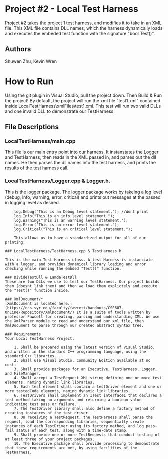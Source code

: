 # Project #2 - Local Test Harness
[Project #2](https://ecs.syr.edu/faculty/fawcett/handouts/CSE687-OnLine/SynchronousLectures/Project2.htm) takes the project 1 test harness, and modifies it to take in an XML file. This XML file contains DLL names, which the harness dynamically loads and executes the embeded test function with the signature "bool Test()". 

## Authors
Shuwen Zhu, Kevin Wren

# How to Run
Using the git plugin in Visual Studio, pull the project down.
Then Build & Run the project! By default, the project will run the xml file "test1.xml" contained inside LocalTestHarness\xmlFiles\test1.xml. This test will run two valid DLLs and one invalid DLL to demonstrate our TestHarness.

## File Descriptions

### LocalTestHarness/main.cpp
This file is our main entry point into our harness. It instanstates the Logger and TestHarness, then reads in the XML passed in, and parses out the dll names. He then parses the dll names into the test harness, and prints the results of the test harness call.

### LocalTestHarness/Logger.cpp & Logger.h.
This is the logger package. The logger package works by takeing a log level (debug, info, warning, error, critical) and prints out messages at the passed in logging level as desired.

```	Logger log(info);
	log.Debug("This is an Debug level statement."); //Wont print
	log.Info("This is an info level statement.");
	log.Warning("This is an warning level statement.");
	log.Error("This is an error level statement.");
	log.Critical("This is an critical level statement.");
	```
	This allows us to have a standardized output for all of our printing.

### LocalTestHarness/TestHarness.cpp & TestHarness.h

This is the main Test Harness class. A test Harness is instanciate with a logger, and provides dynamical library loading and error checking while running the embded "Test()" function.

### DivideTestDll & LamdaTestDll
These are two DLLs we use to test our TestHarness. Our project builds them (doesnt link them) and then we load them explictely and execute the "Test()" function inside.

### XmlDocument/*
[XmlDocument is located here.](https://ecs.syr.edu/faculty/fawcett/handouts/CSE687-OnLine/Repository/XmlDocument/) It is a suite of tools written by professor Fawcett for creating, parsing and understanding XML. We use the XmlParser module to read and understand our xml file, then XmlDocument to parse through our created abstract syntax tree.

### Requirements
Your Local TestHarness Project:

    1. Shall be prepared using the latest version of Visual Studio, and written in the standard C++ programming language, using the standard C++ libraries.
    2. Shall use Visual Studio, Community Edition available at no cost.
    3. Shall provide packages for an Executive, TestHarness, Logger, and FileManager.
    4. Shall accept a TestRequest XML string defining one or more test elements. naming dynamic link libraries.
    5. Each test element shall contain a testDriver element and one or more testedCode elements, naming dynamic link libraries.
    6. TestDrivers shall implement an ITest interface1 that declares a test method taking no arguments and returning a boolean value indicating test pass or failure.
    7. The TestDriver library shall also define a factory method of creating instances of the test driver.
    8. On receiving a TestRequest, the TestHarness shall parse the request, load the corresponding libraries, sequentially create instances of each TestDriver using its factory method, and log pass-fail status of each test, along with a time-date stamp.
    9. Shall provide one or more TestRequests that conduct testing of at least three of your project packages.
    10. The Executive package shall provide processing to demonstrate that these requirements are met, by using facilities of the TestHarness.
